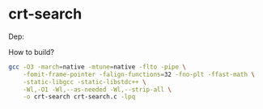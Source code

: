 # crt-search

Dep: 


How to build?

```bash
gcc -O3 -march=native -mtune=native -flto -pipe \
    -fomit-frame-pointer -falign-functions=32 -fno-plt -ffast-math \
    -static-libgcc -static-libstdc++ \
    -Wl,-O1 -Wl,--as-needed -Wl,--strip-all \
    -o crt-search crt-search.c -lpq
```
